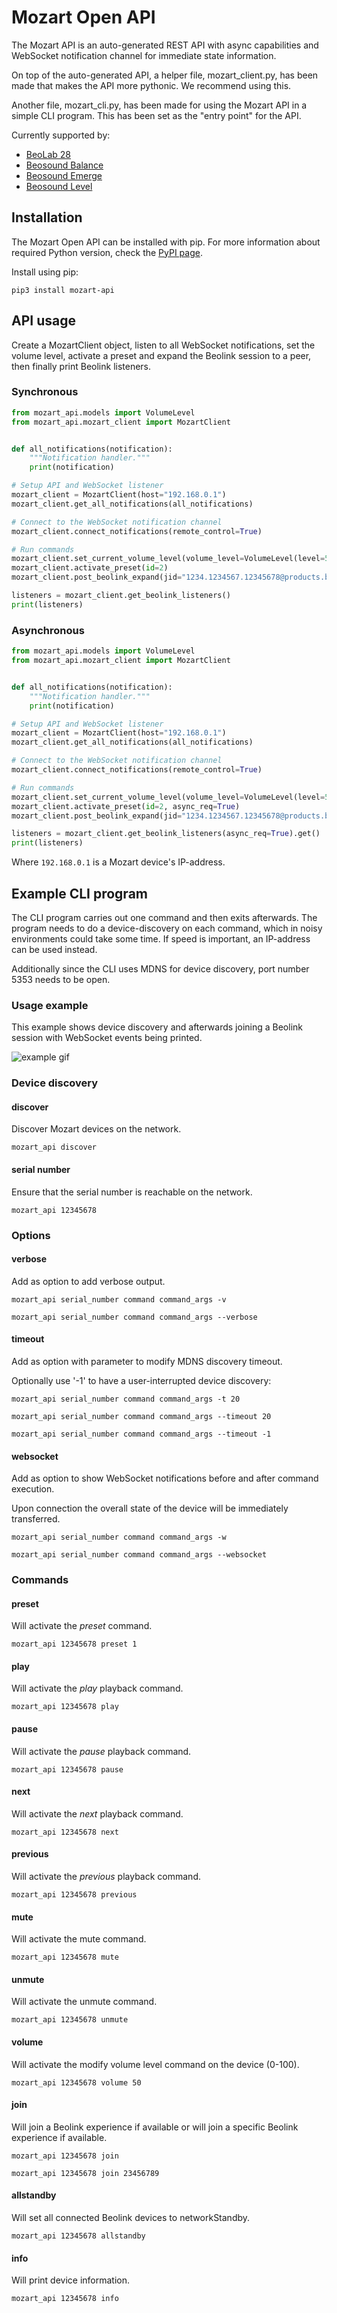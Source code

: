 # Mozart Open API

The Mozart API is an auto-generated REST API with async capabilities and WebSocket notification channel for immediate state information.

On top of the auto-generated API, a helper file, mozart_client.py, has been made that makes the API more pythonic. We recommend using this.

Another file, mozart_cli.py, has been made for using the Mozart API in a simple CLI program. This has been set as the "entry point" for the API.

Currently supported by:

- [BeoLab 28](https://www.bang-olufsen.com/en/dk/speakers/beolab-28)
- [Beosound Balance](https://www.bang-olufsen.com/en/dk/speakers/beosound-balance)
- [Beosound Emerge](https://www.bang-olufsen.com/en/dk/speakers/beosound-emerge)
- [Beosound Level](https://www.bang-olufsen.com/en/dk/speakers/beosound-level)

## Installation

The Mozart Open API can be installed with pip. For more information about required Python version, check the [PyPI page](https://pypi.org/project/mozart-api/).

Install using pip:

```terminal
pip3 install mozart-api
```

## API usage

Create a MozartClient object, listen to all WebSocket notifications, set the volume level, activate a preset and expand the Beolink session to a peer, then finally print Beolink listeners.

<!--
type: tab
title: Synchronous
-->

### Synchronous

<!-- title: "Synchronous API usage example"
lineNumbers: true
-->

```python
from mozart_api.models import VolumeLevel
from mozart_api.mozart_client import MozartClient


def all_notifications(notification):
    """Notification handler."""
    print(notification)

# Setup API and WebSocket listener
mozart_client = MozartClient(host="192.168.0.1")
mozart_client.get_all_notifications(all_notifications)

# Connect to the WebSocket notification channel
mozart_client.connect_notifications(remote_control=True)

# Run commands
mozart_client.set_current_volume_level(volume_level=VolumeLevel(level=50))
mozart_client.activate_preset(id=2)
mozart_client.post_beolink_expand(jid="1234.1234567.12345678@products.bang-olufsen.com")

listeners = mozart_client.get_beolink_listeners()
print(listeners)
```

<!--
type: tab
title: Asynchronous
-->

### Asynchronous

<!-- title: "Asynchronous API usage example"
lineNumbers: true
-->

```python
from mozart_api.models import VolumeLevel
from mozart_api.mozart_client import MozartClient


def all_notifications(notification):
    """Notification handler."""
    print(notification)

# Setup API and WebSocket listener
mozart_client = MozartClient(host="192.168.0.1")
mozart_client.get_all_notifications(all_notifications)

# Connect to the WebSocket notification channel
mozart_client.connect_notifications(remote_control=True)

# Run commands
mozart_client.set_current_volume_level(volume_level=VolumeLevel(level=50), async_req=True)
mozart_client.activate_preset(id=2, async_req=True)
mozart_client.post_beolink_expand(jid="1234.1234567.12345678@products.bang-olufsen.com", async_req=True)

listeners = mozart_client.get_beolink_listeners(async_req=True).get()
print(listeners)
```

<!-- type: tab-end -->

Where `192.168.0.1` is a Mozart device's IP-address.

## Example CLI program

The CLI program carries out one command and then exits afterwards. The program needs to do a device-discovery on each command, which in noisy environments could take some time. If speed is important, an IP-address can be used instead.

Additionally since the CLI uses MDNS for device discovery, port number 5353 needs to be open.

### Usage example

This example shows device discovery and afterwards joining a Beolink session with WebSocket events being printed.

![example gif](/docs/discovery_join.gif)

### Device discovery

<!--
type: tab
title: Discover
-->

#### discover

Discover Mozart devices on the network.

```terminal
mozart_api discover
```

<!--
type: tab
title: Serial number
-->

#### serial number

Ensure that the serial number is reachable on the network.

```terminal
mozart_api 12345678
```

<!-- type: tab-end -->

### Options

<!--
type: tab
title: Verbose
-->

#### verbose

Add as option to add verbose output.

```terminal
mozart_api serial_number command command_args -v

mozart_api serial_number command command_args --verbose
```

<!--
type: tab
title: Timeout
-->

#### timeout

Add as option with parameter to modify MDNS discovery timeout.

Optionally use '-1' to have a user-interrupted device discovery:

```terminal
mozart_api serial_number command command_args -t 20

mozart_api serial_number command command_args --timeout 20

mozart_api serial_number command command_args --timeout -1
```

<!--
type: tab
title: WebSocket
-->

#### websocket

Add as option to show WebSocket notifications before and after command execution.

Upon connection the overall state of the device will be immediately transferred.

```terminal
mozart_api serial_number command command_args -w

mozart_api serial_number command command_args --websocket
```

<!-- type: tab-end -->

### Commands

<!--
type: tab
title: Playback
-->

#### preset

Will activate the _preset_ command.

```terminal
mozart_api 12345678 preset 1
```

#### play

Will activate the _play_ playback command.

```terminal
mozart_api 12345678 play
```

#### pause

Will activate the _pause_ playback command.

```terminal
mozart_api 12345678 pause
```

#### next

Will activate the _next_ playback command.

```terminal
mozart_api 12345678 next
```

#### previous

Will activate the _previous_ playback command.

```terminal
mozart_api 12345678 previous
```

<!--
type: tab
title: Volume
-->

#### mute

Will activate the mute command.

```terminal
mozart_api 12345678 mute
```

#### unmute

Will activate the unmute command.

```terminal
mozart_api 12345678 unmute
```

#### volume

Will activate the modify volume level command on the device (0-100).

```terminal
mozart_api 12345678 volume 50
```

<!--
type: tab
title: Beolink
-->

#### join

Will join a Beolink experience if available or will join a specific Beolink experience if available.

```terminal
mozart_api 12345678 join

mozart_api 12345678 join 23456789
```

#### allstandby

Will set all connected Beolink devices to networkStandby.

```terminal
mozart_api 12345678 allstandby
```

<!--
type: tab
title: Miscellaneous
-->

#### info

Will print device information.

```terminal
mozart_api 12345678 info
```

<!-- type: tab-end -->
